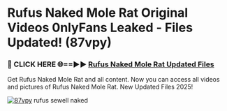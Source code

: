 # Rufus Naked Mole Rat Original Videos 0nlyFans Leaked - Files Updated! (87vpy)

<h3>🔴 CLICK HERE 🌐==►► <a href="https://tinyurl.com/yckcrads" rel="nofollow">Rufus Naked Mole Rat Updated Files</a></h3>

Get Rufus Naked Mole Rat and all content. Now you can access all videos and pictures of Rufus Naked Mole Rat. New Updated Files 2025!

[![87vpy](https://i.imgur.com/hpKpOFt.gif)](https://tinyurl.com/yckcrads)
rufus sewell naked